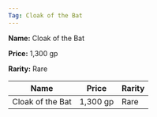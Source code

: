 ```yaml
---
Tag: Cloak of the Bat
---
```


**Name:** Cloak of the Bat

**Price:** 1,300 gp

**Rarity:** Rare

| Name     | Price     | Rarity     |
| -------- | --------- | ---------- |
| Cloak of the Bat | 1,300 gp | Rare |

